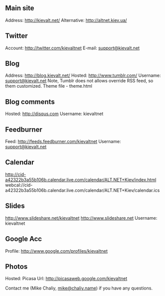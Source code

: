 ## Main site

Address: http://kievalt.net/ 
Alternative: http://altnet.kiev.ua/

## Twitter

Account: http://twitter.com/kievaltnet
E-mail: support@kievalt.net

## Blog
Address: http://blog.kievalt.net/ 
Hosted: http://www.tumblr.com/
Username: support@kievalt.net
Note, Tumblr does not allows override RSS feed, so them customized. Theme file - theme.html

## Blog comments
Hosted: http://disqus.com
Username: kievaltnet

## Feedburner
Feed: http://feeds.feedburner.com/kievaltnet
Username: support@kievalt.net

## Calendar
http://cid-a42322b3a55b106b.calendar.live.com/calendar/ALT.NET+Kiev/index.html
webcal://cid-a42322b3a55b106b.calendar.live.com/calendar/ALT.NET+Kiev/calendar.ics

## Slides
http://www.slideshare.net/kievaltnet
http://www.slideshare.net
Username: kievaltnet

## Google Acc
Profile: http://www.google.com/profiles/kievaltnet

## Photos
Hosted: Picasa
Url: http://picasaweb.google.com/kievaltnet

Contact me (Mike Chaliy, mike@chaliy.name) if you have any questions.